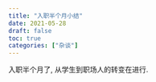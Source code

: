 ```yaml
---
title: "入职半个月小结"
date: 2021-05-28
draft: false
toc: true
categories: ["杂谈"]
---
```


入职半个月了, 从学生到职场人的转变在进行. 